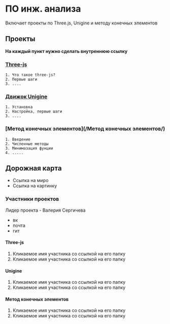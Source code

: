 # ПО инж. анализа
Включает проекты по Three.js, Unigine и методу конечных элементов

## Проекты
**На каждый пункт нужно сделать внутреннюю ссылку**
### [Three-js](/Three-js/)
    1. Что такое three-js?
    2. Первые шаги
    3. ....
### [Движок Unigine](/Unigine/)
    1. Установка
    2. Настройка, первые шаги
    3. ....
### [Метод конечных элементов](/Метод конечных элементов/)
    1. Введение
    2. Численные методы
    3. Минимазация фунции
    4. .....

## Дорожная карта
- Ссылка на миро
- Ссылка на картинку

### Участники проектов
Лидер проекта - Валерия Сергичева
- вк
- почта
- гит

#### Three-js
1. Кликаемое имя участника со ссылкой на его папку 
2. Кликаемое имя участника со ссылкой на его папку 


#### Unigine
1. Кликаемое имя участника со ссылкой на его папку 
2. Кликаемое имя участника со ссылкой на его папку 

#### Метод конечных элементов
1. Кликаемое имя участника со ссылкой на его папку 
2. Кликаемое имя участника со ссылкой на его папку 
